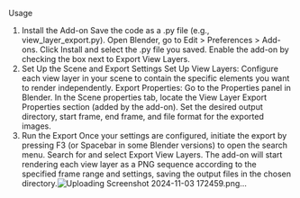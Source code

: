 Usage
1. Install the Add-on
Save the code as a .py file (e.g., view_layer_export.py).
Open Blender, go to Edit > Preferences > Add-ons.
Click Install and select the .py file you saved.
Enable the add-on by checking the box next to Export View Layers.
2. Set Up the Scene and Export Settings
Set Up View Layers: Configure each view layer in your scene to contain the specific elements you want to render independently.
Export Properties:
Go to the Properties panel in Blender.
In the Scene properties tab, locate the View Layer Export Properties section (added by the add-on).
Set the desired output directory, start frame, end frame, and file format for the exported images.
3. Run the Export
Once your settings are configured, initiate the export by pressing F3 (or Spacebar in some Blender versions) to open the search menu.
Search for and select Export View Layers.
The add-on will start rendering each view layer as a PNG sequence according to the specified frame range and settings, saving the output files in the chosen directory.![Uploading Screenshot 2024-11-03 172459.png…]()
